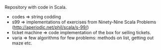 Repository with code in Scala.
- codes => string codding
- s99 => implementations of exercises from Ninety-Nine Scala Problems (http://aperiodic.net/phil/scala/s-99/)
- ticket machine => code implementation of the box for selling tickets.
- varia =>  few algorithms for few problems: methods on list, getting out maze etc.

